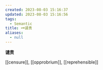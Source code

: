 ```yaml
---
created: 2023-08-03 15:16:37
updated: 2023-08-03 15:16:56
tags:
  - Semantic
title: 🗝️谴责
aliases:
  - null
---
```


<pre><strong>谴责</strong></pre>
[[censure]], [[opprobrium]], [[reprehensible]]